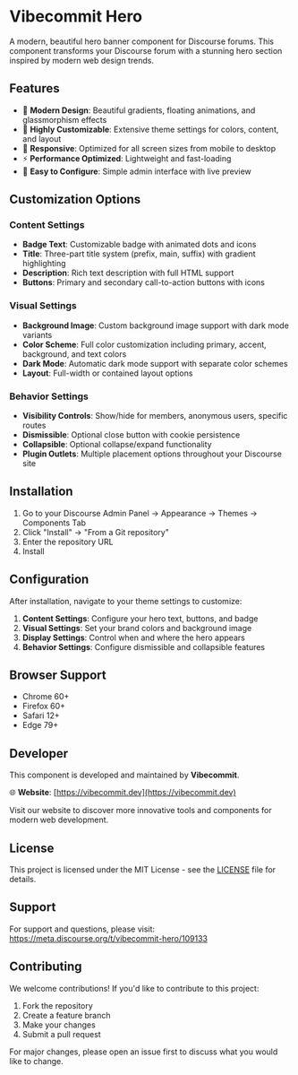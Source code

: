 # Vibecommit Hero

A modern, beautiful hero banner component for Discourse forums. This component transforms your Discourse forum with a stunning hero section inspired by modern web design trends.

## Features

- 🎨 **Modern Design**: Beautiful gradients, floating animations, and glassmorphism effects
- 🎯 **Highly Customizable**: Extensive theme settings for colors, content, and layout
- 📱 **Responsive**: Optimized for all screen sizes from mobile to desktop
- ⚡ **Performance Optimized**: Lightweight and fast-loading
- 🔧 **Easy to Configure**: Simple admin interface with live preview

## Customization Options

### Content Settings
- **Badge Text**: Customizable badge with animated dots and icons
- **Title**: Three-part title system (prefix, main, suffix) with gradient highlighting
- **Description**: Rich text description with full HTML support
- **Buttons**: Primary and secondary call-to-action buttons with icons

### Visual Settings
- **Background Image**: Custom background image support with dark mode variants
- **Color Scheme**: Full color customization including primary, accent, background, and text colors
- **Dark Mode**: Automatic dark mode support with separate color schemes
- **Layout**: Full-width or contained layout options

### Behavior Settings
- **Visibility Controls**: Show/hide for members, anonymous users, specific routes
- **Dismissible**: Optional close button with cookie persistence
- **Collapsible**: Optional collapse/expand functionality
- **Plugin Outlets**: Multiple placement options throughout your Discourse site

## Installation

1. Go to your Discourse Admin Panel → Appearance → Themes -> Components Tab
2. Click "Install" → "From a Git repository"
3. Enter the repository URL
4. Install

## Configuration

After installation, navigate to your theme settings to customize:

1. **Content Settings**: Configure your hero text, buttons, and badge
2. **Visual Settings**: Set your brand colors and background image
3. **Display Settings**: Control when and where the hero appears
4. **Behavior Settings**: Configure dismissible and collapsible features

## Browser Support

- Chrome 60+
- Firefox 60+
- Safari 12+
- Edge 79+

## Developer

This component is developed and maintained by **Vibecommit**.

🌐 **Website**: [https://vibecommit.dev](https://vibecommit.dev)

Visit our website to discover more innovative tools and components for modern web development.

## License

This project is licensed under the MIT License - see the [LICENSE](LICENSE) file for details.

## Support

For support and questions, please visit: https://meta.discourse.org/t/vibecommit-hero/109133

## Contributing

We welcome contributions! If you'd like to contribute to this project:

1. Fork the repository
2. Create a feature branch
3. Make your changes
4. Submit a pull request

For major changes, please open an issue first to discuss what you would like to change.
